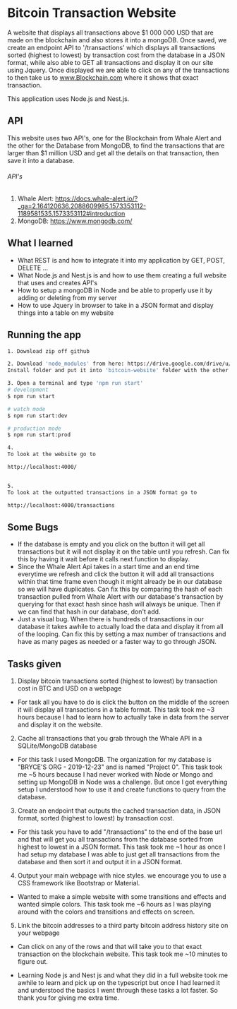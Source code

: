 # Bitcoin Transaction Website
 A website that displays all transactions above $1 000 000 USD that are made on the blockchain and also stores it into a mongoDB. Once saved, we create an endpoint API to '/transactions' which displays all transactions sorted (highest to lowest) by transaction cost from the database in a JSON format, while also able to GET all transactions and display it on our site using Jquery. Once displayed we are able to click on any of the transactions to then take us to www.Blockchain.com where it shows that exact transaction. 
 
 This application uses Node.js and Nest.js. 
 
## API
 This website uses two API's, one for the Blockchain from Whale Alert and the other for the Database from MongoDB, to find the transactions that are larger than $1 million USD and get all the details on that transaction, then save it into a database. 
 
###### API's
1. Whale Alert: https://docs.whale-alert.io/?_ga=2.164120636.2088609985.1573353112-1189581535.1573353112#introduction
2. MongoDB: https://www.mongodb.com/

## What I learned
* What REST is and how to integrate it into my application by GET, POST, DELETE ...
* What Node.js and Nest.js is and how to use them creating a full website that uses and creates API's
* How to setup a mongoDB in Node and be able to properly use it by adding or deleting from my server
* How to use Jquery in browser to take in a JSON format and display things into a table on my website

## Running the app

```bash
1. Download zip off github

2. Download 'node_modules' from here: https://drive.google.com/drive/u/1/folders/0ADRErA12WL8pUk9PVA
Install folder and put it into 'bitcoin-website' folder with the other folders like 'test', 'src', 'dist', and 'views' so should have a total of 5 folders after putting in the node_modules folder

3. Open a terminal and type 'npm run start'
# development
$ npm run start 

# watch mode
$ npm run start:dev

# production mode
$ npm run start:prod

4.
To look at the website go to 

http://localhost:4000/


5.
To look at the outputted transactions in a JSON format go to

http://localhost:4000/transactions
```

## Some Bugs
* If the database is empty and you click on the button it will get all transactions but it will not display it on the table until you refresh. Can fix this by having it wait before it calls next function to display.
* Since the Whale Alert Api takes in a start time and an end time everytime we refresh and click the button it will add all transactions within that time frame even though it might already be in our database so we will have duplicates. Can fix this by comparing the hash of each transaction pulled from Whale Alert with our database's transaction by querying for that exact hash since hash will always be unique. Then if we can find that hash in our database, don't add.
* Just a visual bug. When there is hundreds of transactions in our database it takes awhile to actually load the data and display it from all of the looping. Can fix this by setting a max number of transactions and have as many pages as needed or a faster way to go through JSON. 

## Tasks given
1. Display bitcoin transactions sorted (highest to lowest) by transaction cost in BTC and USD on a webpage
  * For task all you have to do is click the button on the middle of the screen it will display all transactions in a table format. This task took me ~3 hours because I had to learn how to actually take in data from the server and display it on the website.
2. Cache all transactions that you grab through the Whale API in a SQLite/MongoDB database
  * For this task I used MongoDB. The organization for my database is "BRYCE'S ORG - 2019-12-23" and is named "Project 0". This task took me ~5 hours because I had never worked with Node or Mongo and setting up MongoDB in Node was a challenge. But once I got everything setup I understood how to use it and create functions to query from the database. 
3. Create an endpoint that outputs the cached transaction data, in JSON format, sorted (highest to lowest) by transaction cost. 
  * For this task you have to add "/transactions" to the end of the base url and that will get you all transactions from the database sorted from highest to lowest in a JSON format. This task took me ~1 hour as once I had setup my database I was able to just get all transactions from the database and then sort it and output it in a JSON format. 
4. Output your main webpage with nice styles. we encourage you to use a CSS framework like Bootstrap or Material. 
  * Wanted to make a simple website with some transitions and effects and wanted simple colors. This task took me ~6 hours as I was playing around with the colors and transitions and effects on screen. 
5. Link the bitcoin addresses to a third party bitcoin address history site on your webpage
  * Can click on any of the rows and that will take you to that exact transaction on the blockchain website. This task took me ~10 minutes to figure out. 

* Learning Node js and Nest js and what they did in a full website took me awhile to learn and pick up on the typescript but once I had learned it and understood the basics I went through these tasks a lot faster. So thank you for giving me extra time. 

